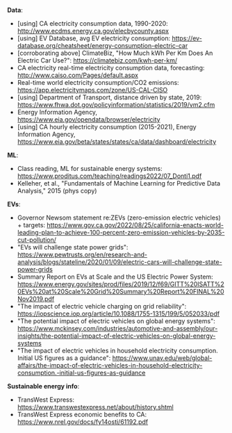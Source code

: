 **Data**:
- [using] CA electricity consumption data, 1990-2020: http://www.ecdms.energy.ca.gov/elecbycounty.aspx
- [using] EV Database, avg EV electricity consumption: https://ev-database.org/cheatsheet/energy-consumption-electric-car
- [corroborating above] ClimateBiz, "How Much kWh Per Km Does An Electric Car Use?": https://climatebiz.com/kwh-per-km/
- CA electricity real-time electricity consumption data, forecasting: http://www.caiso.com/Pages/default.aspx
- Real-time world electricity consumption/CO2 emissions: https://app.electricitymaps.com/zone/US-CAL-CISO
- [using] Department of Transport, distance driven by state, 2019: https://www.fhwa.dot.gov/policyinformation/statistics/2019/vm2.cfm
- Energy Information Agency, https://www.eia.gov/opendata/browser/electricity
- [using] CA hourly electricity consumption (2015-2021), Energy Information Agency, https://www.eia.gov/beta/states/states/ca/data/dashboard/electricity

**ML**:
- Class reading, ML for sustainable energy systems: https://www.proditus.com/teaching/readings2022/07_Donti1.pdf
- Kelleher, et al., "Fundamentals of Machine Learning for Predictive Data Analysis," 2015 (phys copy)

**EVs**:
- Governor Newsom statement re:ZEVs (zero-emission electric vehicles) + targets: https://www.gov.ca.gov/2022/08/25/california-enacts-world-leading-plan-to-achieve-100-percent-zero-emission-vehicles-by-2035-cut-pollution/
- "EVs will challenge state power grids": https://www.pewtrusts.org/en/research-and-analysis/blogs/stateline/2020/01/09/electric-cars-will-challenge-state-power-grids
- Summary Report on EVs at Scale and the US Electric Power System: https://www.energy.gov/sites/prod/files/2019/12/f69/GITT%20ISATT%20EVs%20at%20Scale%20Grid%20Summary%20Report%20FINAL%20Nov2019.pdf
- "The impact of electric vehicle charging on grid reliability": https://iopscience.iop.org/article/10.1088/1755-1315/199/5/052033/pdf
- "The potential impact of electric vehicles on global energy systems": https://www.mckinsey.com/industries/automotive-and-assembly/our-insights/the-potential-impact-of-electric-vehicles-on-global-energy-systems
- "The impact of electric vehicles in household electricity consumption. Initial US figures as a guidance": https://www.unav.edu/web/global-affairs/the-impact-of-electric-vehicles-in-household-electricity-consumption.-initial-us-figures-as-guidance


**Sustainable energy info**:
- TransWest Express: https://www.transwestexpress.net/about/history.shtml
- TransWest Express economic benefits to CA: https://www.nrel.gov/docs/fy14osti/61192.pdf
